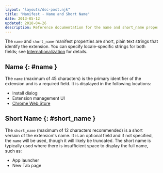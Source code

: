 ```yaml
---
layout: "layouts/doc-post.njk"
title: "Manifest - Name and Short Name"
date: 2013-05-12
updated: 2018-04-26
description: Reference documentation for the name and short_name properties of manifest.json.
---
```


The `name` and `short_name` manifest properties are short, plain text strings that identify the
extension. You can specify locale-specific strings for both fields; see [Internationalization][1]
for details.

## Name {: #name }

The `name` (maximum of 45 characters) is the primary identifier of the extension and is a required
field. It is displayed in the following locations:

- Install dialog
- Extension management UI
- [Chrome Web Store][2]

## Short Name {: #short_name }

The `short_name` (maximum of 12 characters recommended) is a short version of the extension's name.
It is an optional field and if not specified, the `name` will be used, though it will likely be
truncated. The short name is typically used where there is insufficient space to display the full
name, such as:

- App launcher
- New Tab page

[1]: /docs/extensions/i18n
[2]: https://chrome.google.com/webstore
